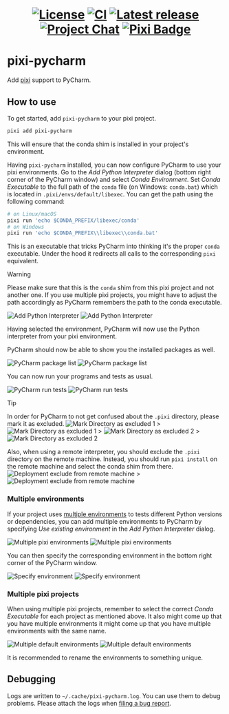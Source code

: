 <h1 align="center">

[![License][license-badge]][license]
[![CI][ci-badge]][ci]
[![Latest release][latest-release-badge]][releases]
[![Project Chat][chat-badge]][chat-url]
[![Pixi Badge][pixi-badge]][pixi]

[license-badge]: https://img.shields.io/github/license/pavelzw/pixi-pycharm?style=flat-square
[license]: ./LICENSE
[ci-badge]: https://img.shields.io/github/actions/workflow/status/pavelzw/pixi-pycharm/ci.yml?style=flat-square
[ci]: https://github.com/pavelzw/pixi-pycharm/actions/
[latest-release-badge]: https://img.shields.io/github/v/tag/pavelzw/pixi-pycharm?style=flat-square&label=latest&sort=semver
[releases]: https://github.com/pavelzw/pixi-pycharm/releases
[chat-badge]: https://img.shields.io/discord/1082332781146800168.svg?label=&logo=discord&logoColor=ffffff&color=7389D8&labelColor=6A7EC2&style=flat-square
[chat-url]: https://discord.gg/kKV8ZxyzY4
[pixi-badge]: https://img.shields.io/endpoint?url=https://raw.githubusercontent.com/prefix-dev/pixi/main/assets/badge/v0.json&style=flat-square
[pixi]: https://pixi.sh

</h1>

# pixi-pycharm

Add [pixi](https://github.com/prefix-dev/pixi) support to PyCharm.

## How to use

To get started, add `pixi-pycharm` to your pixi project.

```bash
pixi add pixi-pycharm
```

This will ensure that the conda shim is installed in your project's environment.

Having `pixi-pycharm` installed, you can now configure PyCharm to use your pixi environments.
Go to the _Add Python Interpreter_ dialog (bottom right corner of the PyCharm window) and select _Conda Environment_.
Set _Conda Executable_ to the full path of the `conda` file (on Windows: `conda.bat`) which is located in `.pixi/envs/default/libexec`.
You can get the path using the following command:

```bash
# on Linux/macOS
pixi run 'echo $CONDA_PREFIX/libexec/conda'
# on Windows
pixi run 'echo $CONDA_PREFIX\\libexec\\conda.bat'
```

This is an executable that tricks PyCharm into thinking it's the proper `conda` executable.
Under the hood it redirects all calls to the corresponding `pixi` equivalent.

> [!WARNING]
> Please make sure that this is the `conda` shim from this pixi project and not another one.
> If you use multiple pixi projects, you might have to adjust the path accordingly as PyCharm remembers the path to the conda executable.

![Add Python Interpreter](./.github/assets/add-conda-environment-light.png#gh-light-mode-only)
![Add Python Interpreter](./.github/assets/add-conda-environment-dark.png#gh-dark-mode-only)

Having selected the environment, PyCharm will now use the Python interpreter from your pixi environment.

PyCharm should now be able to show you the installed packages as well.

![PyCharm package list](./.github/assets/dependency-list-light.png#gh-light-mode-only)
![PyCharm package list](./.github/assets/dependency-list-dark.png#gh-dark-mode-only)

You can now run your programs and tests as usual.

![PyCharm run tests](./.github/assets/tests-light.png#gh-light-mode-only)
![PyCharm run tests](./.github/assets/tests-dark.png#gh-dark-mode-only)

> [!TIP]
> In order for PyCharm to not get confused about the `.pixi` directory, please mark it as excluded.
> ![Mark Directory as excluded 1](./.github/assets/mark-directory-as-excluded-1-light.png#gh-light-mode-only) > ![Mark Directory as excluded 1](./.github/assets/mark-directory-as-excluded-1-dark.png#gh-dark-mode-only) > ![Mark Directory as excluded 2](./.github/assets/mark-directory-as-excluded-2-light.png#gh-light-mode-only) > ![Mark Directory as excluded 2](./.github/assets/mark-directory-as-excluded-2-dark.png#gh-dark-mode-only)
>
> Also, when using a remote interpreter, you should exclude the `.pixi` directory on the remote machine.
> Instead, you should run `pixi install` on the remote machine and select the conda shim from there.
> ![Deployment exclude from remote machine](./.github/assets/deployment-exclude-pixi-light.png#gh-light-mode-only) > ![Deployment exclude from remote machine](./.github/assets/deployment-exclude-pixi-dark.png#gh-dark-mode-only)

### Multiple environments

If your project uses [multiple environments](https://pixi.sh/latest/environment) to tests different Python versions or dependencies, you can add multiple environments to PyCharm
by specifying _Use existing environment_ in the _Add Python Interpreter_ dialog.

![Multiple pixi environments](./.github/assets/python-interpreters-multi-env-light.png#gh-light-mode-only)
![Multiple pixi environments](./.github/assets/python-interpreters-multi-env-dark.png#gh-dark-mode-only)

You can then specify the corresponding environment in the bottom right corner of the PyCharm window.

![Specify environment](./.github/assets/specify-interpreter-light.png#gh-light-mode-only)
![Specify environment](./.github/assets/specify-interpreter-dark.png#gh-dark-mode-only)

### Multiple pixi projects

When using multiple pixi projects, remember to select the correct _Conda Executable_ for each project as mentioned above.
It also might come up that you have multiple environments it might come up that you have multiple environments with the same name.

![Multiple default environments](./.github/assets/multiple-default-envs-light.png#gh-light-mode-only)
![Multiple default environments](./.github/assets/multiple-default-envs-dark.png#gh-dark-mode-only)

It is recommended to rename the environments to something unique.

## Debugging

Logs are written to `~/.cache/pixi-pycharm.log`.
You can use them to debug problems.
Please attach the logs when [filing a bug report](https://github.com/pavelzw/pixi-pycharm/issues/new?template=bug-report.md).
